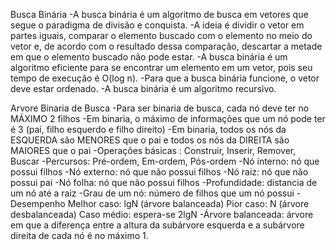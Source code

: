 Busca Binária
    -A busca binária é um algoritmo de busca em vetores que segue o paradigma de divisão e conquista.
    -A ideia é dividir o vetor em partes iguais, comparar o elemento buscado com o elemento no meio do vetor e, de acordo com o resultado dessa comparação, descartar a metade em que o elemento buscado não pode estar.
    -A busca binária é um algoritmo eficiente para se encontrar um elemento em um vetor, pois seu tempo de execução é O(log n).
    -Para que a busca binária funcione, o vetor deve estar ordenado.
    -A busca binária é um algoritmo recursivo.
    

Arvore Binaria de Busca
    -Para ser binaria de busca, cada nó deve ter no MÁXIMO 2 filhos
    -Em binaria, o máximo de informações que um nó pode ter é 3 (pai, filho esquerdo e filho direito)
    -Em binaria, todos os nós da ESQUERDA são MENORES que o pai e todos os nós da DIREITA são MAIORES que o pai
    -Operações básicas : Construir, Inserir, Remover, Buscar
    -Percursos: Pré-ordem, Em-ordem, Pós-ordem
    -Nó interno: nó que possui filhos
    -Nó externo: nó que não possui filhos
    -Nó raiz: nó que não possui pai
    -Nó folha: nó que não possui filhos
    -Profundidade: distancia de um nó até a raiz
    -Grau de um nó: número de filhos que um nó possui
    -Desempenho 
        Melhor caso: lgN (árvore balanceada)
        Pior caso: N (árvore desbalanceada)
        Caso médio: espera-se 2lgN 
    -Árvore balanceada: árvore em que a diferença entre a altura da subárvore esquerda e a subárvore direita de cada nó é no máximo 1.

